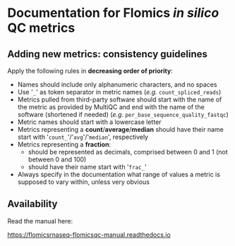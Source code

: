 # Documentation for Flomics *in silico* QC metrics 

## Adding new metrics: consistency guidelines

Apply the following rules in **decreasing order of priority**:

- Names should include only alphanumeric characters, and no spaces
- Use '`_`' as token separator in metric names (*e.g.* `count_spliced_reads`)
- Metrics pulled from third-party software should start with the name of the metric as provided by MultiQC and end with the name of the software (shortened if needed) (*e.g.* `per_base_sequence_quality_fastqc`)
- Metric names should start with a lowercase letter
- Metrics representing a **count**/**average**/**median** should have their name start with '`count_`'/'`avg`'/'`median`', respectively
- Metrics representing a **fraction**:
    - should be represented as decimals, comprised between 0 and 1 (not between 0 and 100)
    - should have their name start with '`frac_`'
- Always specify in the documentation what range of values a metric is supposed to vary within, unless very obvious

## Availability

Read the manual here: 

https://flomicsrnaseq-flomicsqc-manual.readthedocs.io

